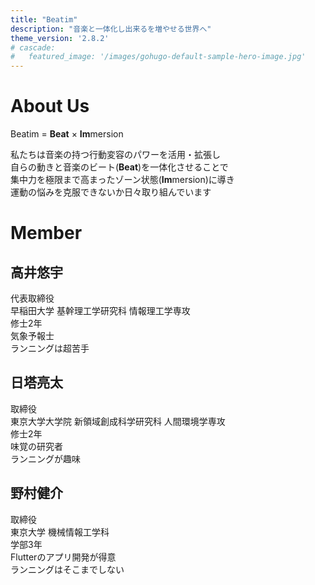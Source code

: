 ```yaml
---
title: "Beatim"
description: "音楽と一体化し出来るを増やせる世界へ"
theme_version: '2.8.2'
# cascade:
#   featured_image: '/images/gohugo-default-sample-hero-image.jpg'
---
```


# About Us

Beatim = **Beat** × **Im**mersion

私たちは音楽の持つ行動変容のパワーを活用・拡張し  
自らの動きと音楽のビート(**Beat**)を一体化させることで  
集中力を極限まで高まったゾーン状態(**Im**mersion)に導き  
運動の悩みを克服できないか日々取り組んでいます

# Member

## 高井悠宇

代表取締役  
早稲田大学 基幹理工学研究科 情報理工学専攻  
修士2年  
気象予報士  
ランニングは超苦手

## 日塔亮太

取締役  
東京大学大学院 新領域創成科学研究科 人間環境学専攻  
修士2年  
味覚の研究者  
ランニングが趣味

## 野村健介

取締役  
東京大学 機械情報工学科  
学部3年  
Flutterのアプリ開発が得意  
ランニングはそこまでしない
